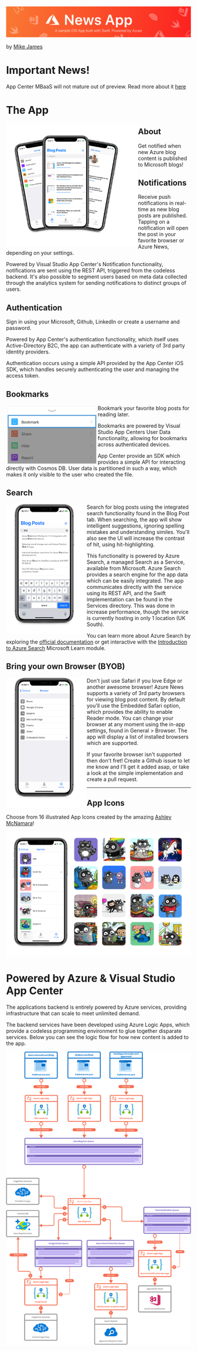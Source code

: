 ![Mike James](resources/readmeBanner.png)

by [Mike James](https://twitter.com/mikecodesdotnet)

# Important News! 
App Center MBaaS will not mature out of preview. Read more about it [here](https://devblogs.microsoft.com/appcenter/app-center-mbaas-retirement/?WT.mc_id=cloudnews-github-mijam)

# The App

<a href="" target="_blank"><img align="left" src="resources/fanDevices.png" width="360"/></a>

## About

Get notified when new Azure blog content is published to Microsoft blogs!

## Notifications

Receive push notifications in real-time as new blog posts are published. Tapping on a notification will open the post in your favorite browser or Azure News, depending on your settings.

Powered by Visual Studio App Center's Notification functionality, notifications are sent using the REST API, triggered from the codeless backend. It's also possible to segment users based on meta data collected through the analytics system for sending notifications to distinct groups of users.

## Authentication

Sign in using your Microsoft, Github, LinkedIn or create a username and password.

Powered by App Center's authentication functionality, which itself uses Active-Directory B2C, the app can authenticate with a variety of 3rd party identity providers.

Authentication occurs using a simple API provided by the App Center iOS SDK, which handles securely authenticating the user and managing the access token.

## Bookmarks

<a href="" target="_blank"><img align="left" src="resources/bookmark.png" width="250"/></a>

Bookmark your favorite blog posts for reading later.

Bookmarks are powered by Visual Studio App Centers User Data functionality, allowing for bookmarks across authenticated devices.

App Center provide an SDK which provides a simple API for interacting directly with Cosmos DB. User data is partitioned in such a way, which makes it only visible to the user who created the file.

## Search

<a href="" target="_blank"><img align="left" src="resources/searchSuggestions.png" width="220"/></a>

Search for blog posts using the integrated search functionality found in the Blog Post tab. When searching, the app will show intelligent suggestions, ignoring spelling mistakes and understanding similes. You'll also see the UI will increase the contrast of hit, using hit-highlighting.

This functionality is powered by Azure Search, a managed Search as a Service, available from Microsoft. Azure Search provides a search engine for the app data which can be easily integrated. The app communicates directly with the service using its REST API, and the Swift implementation can be found in the Services directory. This was done in increase performance, though the service is currently hosting in only 1 location (UK South).

You can learn more about Azure Search by exploring the [official documentation](https://docs.microsoft.com/azure/search/?WT.mc_id=cloudnews-github-mijam) or get interactive with the [Introduction to Azure Search](https://docs.microsoft.com/learn/modules/intro-to-azure-search/?WT.mc_id=cloudnews-github-mijam) Microsoft Learn module.

## Bring your own Browser (BYOB)

<a href="" target="_blank"><img align="left" src="resources/settings-browsers.png" width="220"/></a>

Don't just use Safari if you love Edge or another awesome browser! Azure News supports a variety of 3rd party browsers for viewing blog post content. By default you'll use the Embedded Safari option, which provides the ability to enable Reader mode. You can change your browser at any moment using the in-app settings, found in General > Browser. The app will display a list of installed browsers which are supported.

 If your favorite browser isn't supported then don't fret! Create a Github issue to let me know and I'll get it added asap, or take a look at the simple implementation and create a pull request.

---

## App Icons

Choose from 16 illustrated App Icons created by the amazing [Ashley McNamara](https://github.com/ashleymcnamara)!

![App Icon Grid Array ](resources/appIcons.png)

# Powered by Azure & Visual Studio App Center

The applications backend is entirely powered by Azure services, providing infrastructure that can scale to meet unlimited demand.

The backend services have been developed using Azure Logic Apps, which provide a codeless programming environment to glue together disparate services. Below you can see the logic flow for how new content is added to the app.

![App Icon Grid Array ](resources/backendLogic.png)
